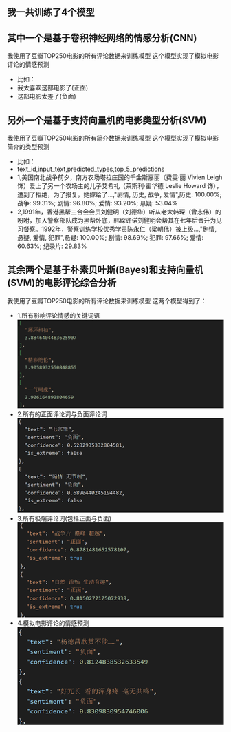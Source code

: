 ## 我一共训练了4个模型
## 其中一个是基于卷积神经网络的情感分析(CNN)
我使用了豆瓣TOP250电影的所有评论数据来训练模型
这个模型实现了模拟电影评论的情感预测
- 比如：
- 我太喜欢这部电影了(正面)
- 这部电影太差了(负面)
## 另外一个是基于支持向量机的电影类型分析(SVM)
我使用了豆瓣TOP250电影的所有简介数据来训练模型
这个模型实现了模拟电影简介的类型预测
- 比如：
- text_id,input_text,predicted_types,top_5_predictions
- 1,美国南北战争前夕，南方农场塔拉庄园的千金斯嘉丽（费雯·丽 Vivien Leigh 饰）爱上了另一个农场主的儿子艾希礼（莱斯利·霍华德 Leslie Howard 饰），遭到了拒绝，为了报复，她嫁给了...,"剧情, 历史, 战争, 爱情",历史: 100.00%; 战争: 99.31%; 剧情: 96.80%; 爱情: 93.20%; 悬疑: 53.04%
- 2,1991年，香港黑帮三合会会员刘健明（刘德华）听从老大韩琛（曾志伟）的吩咐，加入警察部队成为黑帮卧底，韩琛许诺刘健明会帮其在七年后晋升为见习督察。1992年，警察训练学校优秀学员陈永仁（梁朝伟）被上级...,"剧情, 悬疑, 爱情, 犯罪",悬疑: 100.00%; 剧情: 98.69%; 犯罪: 97.66%; 爱情: 60.63%; 纪录片: 29.83%
## 其余两个是基于朴素贝叶斯(Bayes)和支持向量机(SVM)的电影评论综合分析
我使用了豆瓣TOP250电影的所有评论数据来训练模型
这两个模型得到了：
- 1.所有影响评论情感的关键词语
  <img alt="img_3.png" src="img_3.png"/>
- 2.所有的正面评论词与负面评论词
  <img alt="img_2.png" src="img_2.png"/>
- 3.所有极端评论词(包括正面与负面)
  <img alt="img_1.png" src="img_1.png"/>
- 4.模拟电影评论的情感预测
  <img alt="img.png" src="img.png"/>